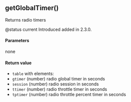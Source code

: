 <!-- This file was generated by the script. Do not edit it, any changes will be lost! -->

## getGlobalTimer()



Returns radio timers

@status current Introduced added in 2.3.0.



#### Parameters

none

#### Return value

* `table` with elements:
* `gtimer` (number) radio global timer in seconds
* `session` (number) radio session in seconds
* `ttimer` (number) radio throttle timer in seconds
* `tptimer` (number) radio throttle percent timer in seconds



